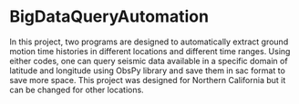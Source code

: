 # BigDataQueryAutomation
In this project, two programs are designed to automatically extract ground motion time histories in different locations and different time ranges. Using either codes, one can query seismic data available in a specific domain of latitude and longitude using ObsPy library and save them in sac format to save more space. This project was designed for Northern California but it can be changed for other locations.
